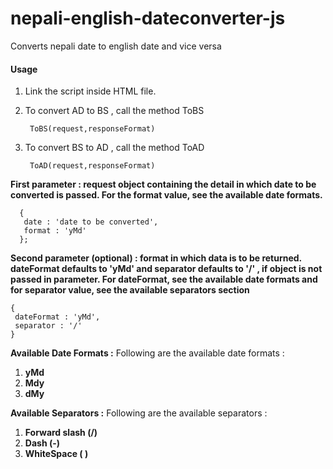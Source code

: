 # nepali-english-dateconverter-js
Converts nepali date to english date and vice versa

#### Usage

1. Link the script inside HTML file.
2. To convert AD to BS , call the method ToBS

        ToBS(request,responseFormat) 

3. To convert BS to AD , call the method ToAD

        ToAD(request,responseFormat)

**First parameter  : request object containing the detail in which date to be converted is passed. For the format value, see the available date formats.**

      {
       date : 'date to be converted',
       format : 'yMd'
      };
**Second parameter (optional) : format in which data is to be returned. dateFormat defaults to 'yMd' and separator defaults to '/' , if object is not passed in parameter. For dateFormat, see the available date formats and for separator value, see the available separators section**

    {
     dateFormat : 'yMd',
     separator : '/'
    }

**Available Date Formats :** Following are the available date formats :
1. **yMd** 
2. **Mdy**
3. **dMy**

**Available Separators :** Following are the available separators :

1. **Forward slash (/)**
2. **Dash (-)**
3. **WhiteSpace ( )**
